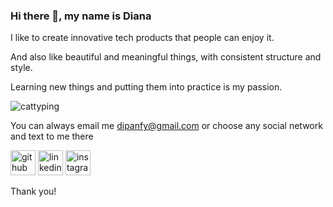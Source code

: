 ### Hi there 👋, my name is Diana 
I like to create innovative tech products that people can enjoy it.

And also like beautiful and meaningful things, with consistent structure and style.

Learning new things and putting them into practice is my passion.

![cattyping](https://user-images.githubusercontent.com/107324813/212471604-75bc711c-3d6f-42f9-9226-54fdb84ffcc9.gif)


You can always email me dipanfy@gmail.com
or choose any social network and text to me there

[<img src='https://cdn.jsdelivr.net/npm/simple-icons@3.0.1/icons/github.svg' alt='github' height='40'>](https://github.com/WWILLDDI)  [<img src='https://cdn.jsdelivr.net/npm/simple-icons@3.0.1/icons/linkedin.svg' alt='linkedin' height='40'>](https://www.linkedin.com/in/diana-alexeeva-994ab5248/)  [<img src='https://cdn.jsdelivr.net/npm/simple-icons@3.0.1/icons/instagram.svg' alt='instagram' height='40'>](https://www.instagram.com/wwillddi/)  
 
Thank you!
